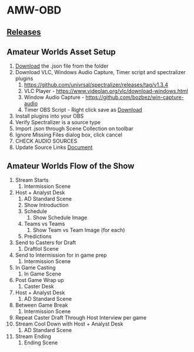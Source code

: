 # AMW-OBD

## [Releases](https://github.com/DaBenjamins/AMW-OBS/releases)

## Amateur Worlds Asset Setup

1. [Download](https://github.com/DaBenjamins/AMW-OBS/releases) the .json file from the folder
2. Download VLC, Windows Audio Capture, Timer script and spectralizer plugins
	1. https://github.com/univrsal/spectralizer/releases/tag/v1.3.4
	2. VLC Player - https://www.videolan.org/vlc/download-windows.html
	3. Window Audio Capture - https://github.com/bozbez/win-capture-audio
	4. Timer OBS Script - Right click save as [Download](https://raw.githubusercontent.com/DaBenjamins/AMW-OBS/main/countdownadaptivetime.lua)
3. Install plugins into your OBS
4. Verify Spectralizer is a source type
5. Import .json through Scene Collection on toolbar
6. Ignore Missing Files dialog box, click cancel
7. CHECK AUDIO SOURCES
8. Update Source Links [Document](https://docs.google.com/spreadsheets/d/1QNADXY0jrh_Ewpnsmy1F4rOzouzbyXhS90Gpteh1voQ/)


## Amateur Worlds Flow of the Show

1. Stream Starts
	1. Intermission Scene
2. Host + Analyst Desk
	1. AD Standard Scene
	2. Show Introduction
	3. Schedule
		1. Show Schedule Image
	4. Teams vs Teams
		1. Show Team vs Team Image (for each)
	5. Predictions
3. Send to Casters for Draft
	1. Draftlol Scene
4. Send to Intermission for in game prep
	1. Intermission Scene
5. In Game Casting
	1. In Game Scene
6. Post Game Wrap up
	1. Caster Desk
7. Host + Analyst Desk
	1. AD Standard Scene
8. Between Game Break
	1. Intermission Scene
9. Repeat Caster Draft Through Host Interview per game
10. Stream Cool Down with Host + Analyst Desk
	1. AD Standard Scene
11. Stream Ending
	1. Ending Scene

